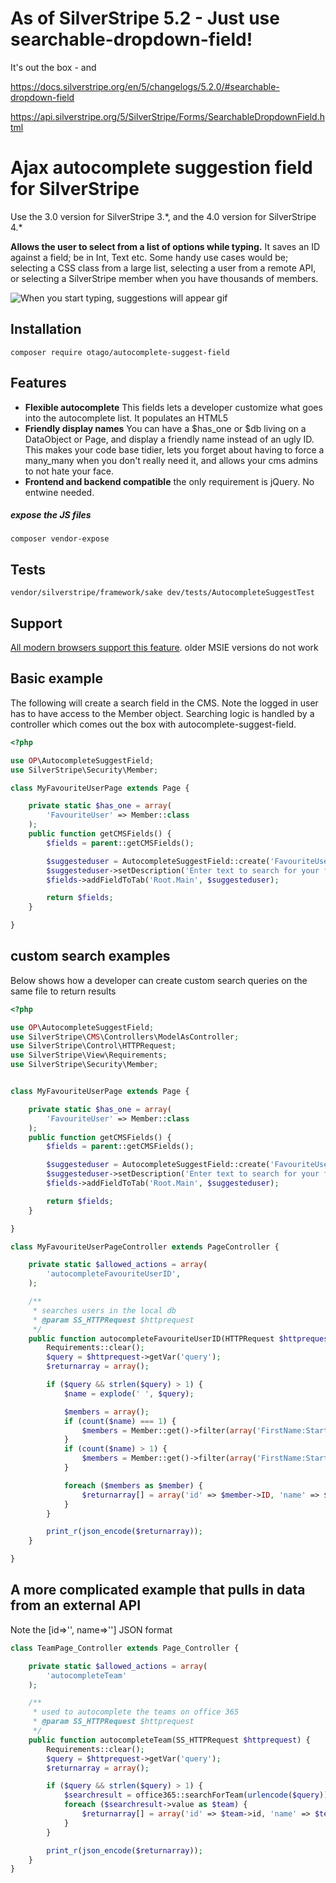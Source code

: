 # As of SilverStripe 5.2 - Just use searchable-dropdown-field!

It's out the box - and 

https://docs.silverstripe.org/en/5/changelogs/5.2.0/#searchable-dropdown-field

https://api.silverstripe.org/5/SilverStripe/Forms/SearchableDropdownField.html


# Ajax autocomplete suggestion field for SilverStripe

Use the 3.0 version for SilverStripe 3.\*, and the 4.0 version for SilverStripe 4.\*

**Allows the user to select from a list of options while typing.** It saves an ID 
against a field; be in Int, Text etc. Some handy use 
cases would be; selecting a CSS class from a large list, selecting a user from a
remote API, or selecting a SilverStripe member when you have thousands of members.

![When you start typing, suggestions will appear gif](docs/preview.gif)

## Installation

```composer require otago/autocomplete-suggest-field```

## Features

* **Flexible autocomplete**
  This fields lets a developer customize what goes into the autocomplete 
list. It populates an HTML5 <datalist> element that lets the user select an 
option via AJAX. To build an ajax list, create an action against the provided 
controller with the name autocomplete<name of your field>. It takes a GET 
parameter <query>, and outputs a json array with the format id:etc, name:etc. 
* **Friendly display names**
  You can have a $has_one or $db living on a DataObject or Page, and display a 
friendly name instead of an ugly ID. This makes your code base tidier, lets you 
forget about having to force a many_many when you don't really need it, 
and allows your cms admins to not hate your face.
* **Frontend and backend compatible**
  the only requirement is jQuery. No entwine needed.

##### expose the JS files

```composer vendor-expose```

## Tests

```vendor/silverstripe/framework/sake dev/tests/AutocompleteSuggestTest```

## Support

[All modern browsers support this feature](https://caniuse.com/#feat=datalist). older MSIE versions do not work

## Basic example

The following will create a search field in the CMS. Note the logged in user has to have access to the Member object. Searching logic is handled by a controller which comes out the box with autocomplete-suggest-field.

```php
<?php

use OP\AutocompleteSuggestField;
use SilverStripe\Security\Member;

class MyFavouriteUserPage extends Page {

	private static $has_one = array(
		'FavouriteUser' => Member::class
	);
	public function getCMSFields() {
		$fields = parent::getCMSFields();

		$suggesteduser = AutocompleteSuggestField::create('FavouriteUserID', Member::create());
		$suggesteduser->setDescription('Enter text to search for your favourite user');
		$fields->addFieldToTab('Root.Main', $suggesteduser);

		return $fields;
	}

}

```

## custom search examples

Below shows how a developer can create custom search queries on the same file to return results

```php
<?php

use OP\AutocompleteSuggestField;
use SilverStripe\CMS\Controllers\ModelAsController;
use SilverStripe\Control\HTTPRequest;
use SilverStripe\View\Requirements;
use SilverStripe\Security\Member;


class MyFavouriteUserPage extends Page {

	private static $has_one = array(
		'FavouriteUser' => Member::class
	);
	public function getCMSFields() {
		$fields = parent::getCMSFields();

		$suggesteduser = AutocompleteSuggestField::create('FavouriteUserID',  Member::create(), 'Favourite user', ModelAsController::controller_for($this), null);
		$suggesteduser->setDescription('Enter text to search for your favourite user');
		$fields->addFieldToTab('Root.Main', $suggesteduser);

		return $fields;
	}

}

class MyFavouriteUserPageController extends PageController {

	private static $allowed_actions = array(
		'autocompleteFavouriteUserID',
	);

	/**
	 * searches users in the local db
	 * @param SS_HTTPRequest $httprequest
	 */
	public function autocompleteFavouriteUserID(HTTPRequest $httprequest) {
		Requirements::clear();
		$query = $httprequest->getVar('query');
		$returnarray = array();

		if ($query && strlen($query) > 1) {
			$name = explode(' ', $query);

			$members = array();
			if (count($name) === 1) {
				$members = Member::get()->filter(array('FirstName:StartsWith:nocase' => $name[0]))->limit(10);
			}
			if (count($name) > 1) {
				$members = Member::get()->filter(array('FirstName:StartsWith:nocase' => $name[0], 'Surname:StartsWith:nocase' => $name[1]))->limit(10);
			}

			foreach ($members as $member) {
				$returnarray[] = array('id' => $member->ID, 'name' => $member->getName());
			}
		}

		print_r(json_encode($returnarray));
	}

}
```

## A more complicated example that pulls in data from an external API

Note the [id=>'', name=>''] JSON format

```php
class TeamPage_Controller extends Page_Controller {

	private static $allowed_actions = array(
		'autocompleteTeam'
	);

	/**
	 * used to autocomplete the teams on office 365
	 * @param SS_HTTPRequest $httprequest
	 */
	public function autocompleteTeam(SS_HTTPRequest $httprequest) {
		Requirements::clear();
		$query = $httprequest->getVar('query');
		$returnarray = array();

		if ($query && strlen($query) > 1) {
			$searchresult = office365::searchForTeam(urlencode($query));
			foreach ($searchresult->value as $team) {
				$returnarray[] = array('id' => $team->id, 'name' => $team->displayName . ' (' . $team->description . ')');
			}
		}

		print_r(json_encode($returnarray));
	}
}
```
